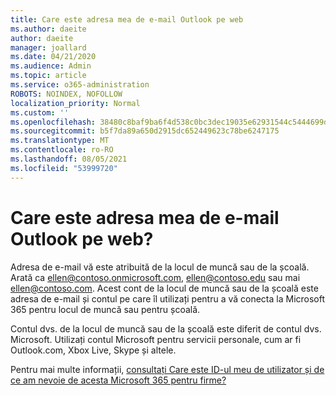 ```yaml
---
title: Care este adresa mea de e-mail Outlook pe web
ms.author: daeite
author: daeite
manager: joallard
ms.date: 04/21/2020
ms.audience: Admin
ms.topic: article
ms.service: o365-administration
ROBOTS: NOINDEX, NOFOLLOW
localization_priority: Normal
ms.custom: ''
ms.openlocfilehash: 38480c8baf9ba6f4d538c0bc3dec19035e62931544c5444699dab908f64d7f0f
ms.sourcegitcommit: b5f7da89a650d2915dc652449623c78be6247175
ms.translationtype: MT
ms.contentlocale: ro-RO
ms.lasthandoff: 08/05/2021
ms.locfileid: "53999720"
---
```

# <a name="what-is-my-email-address-in-outlook-on-the-web"></a>Care este adresa mea de e-mail Outlook pe web?

Adresa de e-mail vă este atribuită de la locul de muncă sau de la școală. Arată ca ellen@contoso.onmicrosoft.com, ellen@contoso.edu sau mai ellen@contoso.com. Acest cont de la locul de muncă sau de la școală este adresa de e-mail și contul pe care îl utilizați pentru a vă conecta la Microsoft 365 pentru locul de muncă sau pentru școală.

Contul dvs. de la locul de muncă sau de la școală este diferit de contul dvs. Microsoft. Utilizați contul Microsoft pentru servicii personale, cum ar fi Outlook.com, Xbox Live, Skype și altele.

Pentru mai multe informații, [consultați Care este ID-ul meu de utilizator și de ce am nevoie de acesta Microsoft 365 pentru firme?](https://support.office.com/article/37da662b-5da6-4b56-a091-2731b2ecc8b4)
